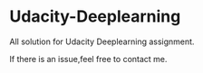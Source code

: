 # Udacity-Deeplearning
All solution for Udacity Deeplearning assignment.

If there is an issue,feel free to contact me.

